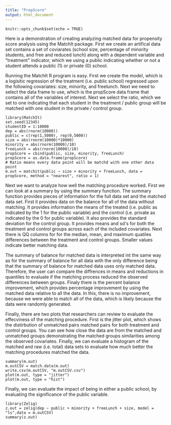 ```yaml
---
title: "PropScore"
output: html_document
---
```


```{r setup, include=FALSE}
knitr::opts_chunk$set(echo = TRUE)
```
Here is a demonstration of creating analyzing matched data for propensity score analysis using the MatchIt package.  First we create an artifical data set contains a set of coviarates (school size, percentage of minority students, and free and reduced lunch) along with a dependent variable and "treatment" indicator, which we using a public indicating whether or not a student attends a public (1) or private (0) school.  

Running the MatchIt R program is easy.  First we create the model, which is a logisitic regression of the treatment (i.e. public school) regressed upon the following covariates: size, minority, and freelunch.  Next we need to select the data frame to use, which is the propScore data frame that contains all of the variables of interest.  Next we select the ratio, which we set to one indicating that each student in the treatment / public group will be matched with one student in the private / control group.  
```{r}
library(MatchIt)
set.seed(12345)
studentID = 1:10000
dep = abs(rnorm(10000))
public = c(rep(1,5000), rep(0,5000))
size = abs(rnorm(10000)*10000)
minority = abs(rnorm(10000)/10)
freeLunch = abs(rnorm(10000)/10)
propScore = cbind(public, size, minority, freeLunch)
propScore = as.data.frame(propScore)
# Ratio means every data point will be matchd with one other data point
m.out = matchit(public ~ size + minority + freeLunch, data = propScore, method = "nearest", ratio = 1)
```
Next we want to analyze how well the matching procedure worked.  First we can look at a summary by using the summary function.  The summary function provides pieces of information for the full data set and the matched data set.  First it provides data on the balance for all of the data without matching.  It provides information the means of the treated (i.e. public as indicated by the 1 for the public variable) and the control (i.e. private as indicated by the 0 for public variable).  It also provides the standard deviation for the control group.  It provides means and sd's for both the treatment and control groups across each of the included covariates.  Next there is QQ columns for for the median, mean, and maximum quatiles differences between the treatment and control groups.  Smaller values indicate better matching data.  

The summary of balance for matched data is interpreted int the same way as for the summary of balance for all data with the only difference being that the summary of balance for matched data uses only matched data.  Therefore, the user can compare the diffrences in means and reductions in quantiles to evaluate if the matching process reduced the observed differences between groups.  Finaly there is the percent balance improvement, which provides percentage improvement by using the matched data relative to all the data.  In this, there is no improvement, because we were able to match all of the data, which is likely because the data were randomly generated.

Finally, there are two plots that researchers can review to evaluate the effecviness of the matching procedure.  First is the jitter plot, which shows the distirbution of unmatched pairs matched pairs for both treatment and control groups.  You can see how close the data are from the matched and unmatched groups demonstrating the matched groups similarities among the observed covariates.  Finally, we can evaluate a histogram of the matched and raw (i.e. total) data sets to evaluate how much better the matching procedures matched the data.   
```{r}
summary(m.out)
m.outCSV = match.data(m.out) 
write.csv(m.outCSV, "m.outCSV.csv")
plot(m.out, type = "jitter")
plot(m.out, type = "hist")
```
Finally, we can evaluate the impact of being in either a public school, by evaluating the significance of the public variable.
```{r}
library(Zelig)
z.out = zelig(dep ~ public + minority + freeLunch + size, model = "ls",data = m.outCSV)
summary(z.out)
```
